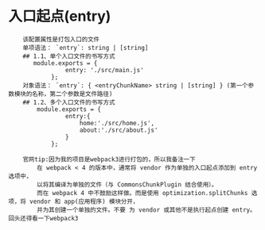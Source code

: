 #  入口起点(entry)
        该配置属性是打包入口的文件
        单项语法： `entry`: string | [string]
        ## 1.1、单个入口文件的书写方式
           module.exports = {
                    entry: './src/main.js'
                };
        对象语法： `entry`: { <entryChunkName> string | [string] } (第一个参数模块的名称，第二个参数是文件路径)
        ## 1.2、多个入口文件的书写方式
            module.exports = {
                    entry:{
                        home:'./src/home.js',
                        about:'./src/about.js'
                    }
                };

        官网tip:因为我的项目是webpack3进行打包的，所以我备注一下
            在 webpack < 4 的版本中，通常将 vendor 作为单独的入口起点添加到 entry 选项中，
            以将其编译为单独的文件（与 CommonsChunkPlugin 结合使用）。
            而在 webpack 4 中不鼓励这样做。而是使用 optimization.splitChunks 选项，将 vendor 和 app(应用程序) 模块分开，
            并为其创建一个单独的文件。不要 为 vendor 或其他不是执行起点创建 entry。回头还得看一下webpack3
